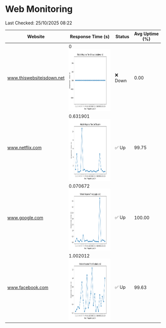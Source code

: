 # Web Monitoring

Last Checked: 25/10/2025 08:22

| Website | Response Time (s) | Status | Avg Uptime (%) |
|---------|-------------------|--------|----------------|
| www.thiswebsiteisdown.net | 0 <br> <img src="graph/thiswebsiteisdown.net.png" alt="Graph" width="200" height="200">  | ❌ Down | 0.00 |
| www.netflix.com | 0.631901 <br> <img src="graph/netflix.com.png" alt="Graph" width="200" height="200">  | ✅ Up | 99.75 |
| www.google.com | 0.070672 <br> <img src="graph/google.com.png" alt="Graph" width="200" height="200">  | ✅ Up | 100.00 |
| www.facebook.com | 1.002012 <br> <img src="graph/facebook.com.png" alt="Graph" width="200" height="200">  | ✅ Up | 99.63 |
